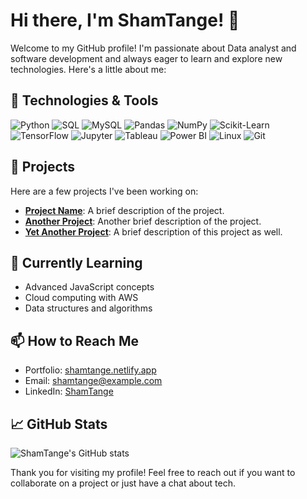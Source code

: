 # Hi there, I'm ShamTange! 👋

Welcome to my GitHub profile! I'm passionate about Data analyst and software development and always eager to learn and explore new technologies. Here's a little about me:

## 🔧 Technologies & Tools

![Python](https://img.shields.io/badge/Python-3776AB?style=for-the-badge&logo=python&logoColor=white)
![SQL](https://img.shields.io/badge/SQL-4479A1?style=for-the-badge&logo=postgresql&logoColor=white)
![MySQL](https://img.shields.io/badge/MySQL-4479A1?style=for-the-badge&logo=mysql&logoColor=white)
![Pandas](https://img.shields.io/badge/Pandas-150458?style=for-the-badge&logo=pandas&logoColor=white)
![NumPy](https://img.shields.io/badge/NumPy-013243?style=for-the-badge&logo=numpy&logoColor=white)
![Scikit-Learn](https://img.shields.io/badge/Scikit--Learn-F7931E?style=for-the-badge&logo=scikit-learn&logoColor=white)
![TensorFlow](https://img.shields.io/badge/TensorFlow-FF6F00?style=for-the-badge&logo=tensorflow&logoColor=white)
![Jupyter](https://img.shields.io/badge/Jupyter-F37626?style=for-the-badge&logo=jupyter&logoColor=white)
![Tableau](https://img.shields.io/badge/Tableau-E97627?style=for-the-badge&logo=tableau&logoColor=white)
![Power BI](https://img.shields.io/badge/Power_BI-F2C811?style=for-the-badge&logo=power-bi&logoColor=black)
![Linux](https://img.shields.io/badge/Linux-FCC624?style=for-the-badge&logo=linux&logoColor=black)
![Git](https://img.shields.io/badge/Git-F05032?style=for-the-badge&logo=git&logoColor=white)

## 🚀 Projects

Here are a few projects I've been working on:

- **[Project Name](https://github.com/ShamTange/project-name)**: A brief description of the project.
- **[Another Project](https://github.com/ShamTange/another-project)**: Another brief description of the project.
- **[Yet Another Project](https://github.com/ShamTange/yet-another-project)**: A brief description of this project as well.

## 🌱 Currently Learning

- Advanced JavaScript concepts
- Cloud computing with AWS
- Data structures and algorithms

## 📫 How to Reach Me

- Portfolio: [shamtange.netlify.app](https://shamtange.netlify.app/)
- Email: [shamtange@example.com](mailto:shamtange@example.com)
- LinkedIn: [ShamTange](https://www.linkedin.com/in/shamtange)

## 📈 GitHub Stats

![ShamTange's GitHub stats](https://github-readme-stats.vercel.app/api?username=ShamTange&show_icons=true&theme=radical)

Thank you for visiting my profile! Feel free to reach out if you want to collaborate on a project or just have a chat about tech.
